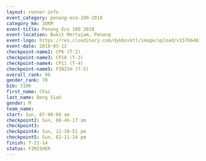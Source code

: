 ```yaml
--- 
layout: runner-info 
event_category: penang-eco-100-2018 
category_km: 30KM 
event-title: Penang Eco 100 2018 
event-location: Bukit Mertajam, Penang 
event-logo: https://res.cloudinary.com/dykbosktl/image/upload/v1576648106/Logo/Logo_lovxhg.jpg 
event-date: 2018-05-12 
checkpoint-name2: CP6 (T-2) 
checkpoint-name3: CP10 (T-3) 
checkpoint-name4: CP11 (T-4) 
checkpoint-name5: FINISH (T-5) 
overall_rank: 98
gender_rank: 70
bib: 3106
first_name: Chai
last_name: Beng Siah
gender: M
team_name: 
start: Sun, 07-00-00 am
checkpoint2: Sun, 08-46-17 am
checkpoint3: 
checkpoint4: Sun, 12-10-51 pm
checkpoint5: Sun, 02-21-14 pm
finish: 7-21-14
status: FINISHER
--- 
```

